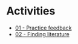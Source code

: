# Activities

- [01 - Practice feedback](activity:feedback-practice)
- [02 - Finding literature](activity:lit-search)

